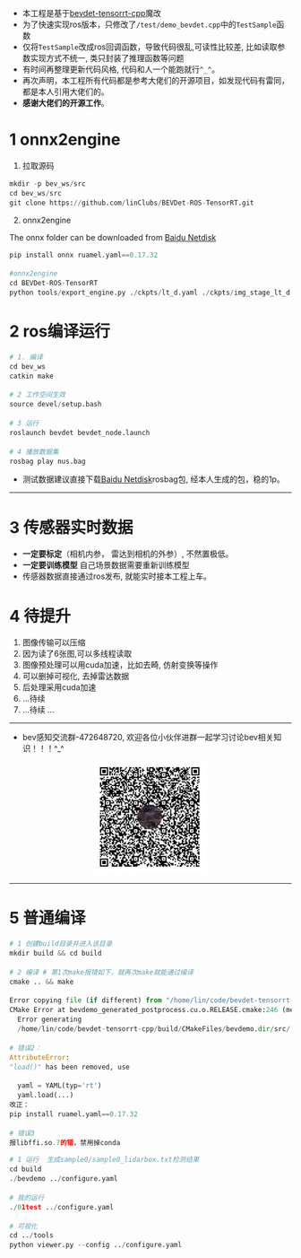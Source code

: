 
+ 本工程是基于[bevdet-tensorrt-cpp](https://github.com/LCH1238/bevdet-tensorrt-cpp)魔改
+ 为了快速实现ros版本，只修改了`/test/demo_bevdet.cpp`中的`TestSample`函数
+ 仅将`TestSample`改成ros回调函数，导致代码很乱,可读性比较差, 比如读取参数实现方式不统一, 类只封装了推理函数等问题
+ 有时间再整理更新代码风格, 代码和人一个能跑就行`^_^`。
+ 再次声明，本工程所有代码都是参考大佬们的开源项目，如发现代码有雷同，都是本人引用大佬们的。
+ **感谢大佬们的开源工作**。

# 1 onnx2engine

1. 拉取源码
~~~python
mkdir -p bev_ws/src
cd bev_ws/src
git clone https://github.com/linClubs/BEVDet-ROS-TensorRT.git
~~~

2. onnx2engine

The onnx folder can be downloaded from [Baidu Netdisk](https://pan.baidu.com/s/1DmAoUPYywe9o4in6nH26Xg)


~~~python
pip install onnx ruamel.yaml==0.17.32

#onnx2engine
cd BEVDet-ROS-TensorRT
python tools/export_engine.py ./ckpts/lt_d.yaml ./ckpts/img_stage_lt_d.onnx ./ckpts/bev_stage_lt_d.onnx --postfix=_lt_d --fp16 true
~~~

# 2 ros编译运行
~~~python
# 1. 编译
cd bev_ws 
catkin make

# 2 工作空间生效
source devel/setup.bash

# 3 运行
roslaunch bevdet bevdet_node.launch

# 4 播放数据集
rosbag play nus.bag
~~~

+ 测试数据建议直接下载[Baidu Netdisk](https://pan.baidu.com/s/1XIoWetqX0qcRwDtjv7V3Dg)rosbag包, 经本人生成的包，稳的1p。

---

# 3 传感器实时数据

+ **一定要标定**（相机内参， 雷达到相机的外参）, 不然置极低。
+ **一定要训练模型** 自己场景数据需要重新训练模型
+ 传感器数据直接通过ros发布, 就能实时接本工程上车。

# 4 待提升
1. 图像传输可以压缩
2. 因为读了6张图,可以多线程读取
3. 图像预处理可以用cuda加速，比如去畸, 仿射变换等操作
4. 可以删掉可视化, 去掉雷达数据
5. 后处理采用cuda加速
6. ...待续
7. ...待续
...

---

+ bev感知交流群-472648720, 欢迎各位小伙伴进群一起学习讨论bev相关知识！！！^_^

<p align="center">
  <img src="1.jpg" width="200" height="200" />
</p>



---

# 5 普通编译

~~~python
# 1 创建build目录并进入该目录
mkdir build && cd build

# 2 编译 # 第1次make报错如下，就再次make就能通过编译
cmake .. && make 

Error copying file (if different) from "/home/lin/code/bevdet-tensorrt-cpp/build/CMakeFiles/bevdemo.dir/src/bevdemo_generated_postprocess.cu.o.depend.tmp" to "/home/lin/code/bevdet-tensorrt-cpp/build/CMakeFiles/bevdemo.dir/src/bevdemo_generated_postprocess.cu.o.depend".
CMake Error at bevdemo_generated_postprocess.cu.o.RELEASE.cmake:246 (message):
  Error generating
  /home/lin/code/bevdet-tensorrt-cpp/build/CMakeFiles/bevdemo.dir/src/./bevdemo_generated_postprocess.cu.o

# 错误2：
AttributeError: 
"load()" has been removed, use

  yaml = YAML(typ='rt')
  yaml.load(...)
改正：
pip install ruamel.yaml==0.17.32

# 错误3
报libffi.so.7的错，禁用掉conda
~~~



~~~python
# 1 运行  生成sample0/sample0_lidarbox.txt检测结果
cd build
./bevdemo ../configure.yaml

# 我的运行
./01test ../configure.yaml

# 可视化
cd ../tools
python viewer.py --config ../configure.yaml 
~~~